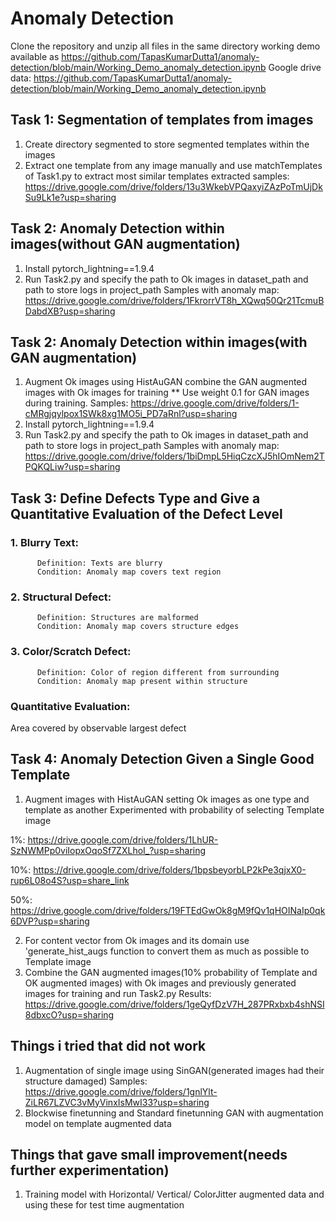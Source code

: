 # Anomaly Detection
Clone the repository and unzip all files in the same directory
working demo available as https://github.com/TapasKumarDutta1/anomaly-detection/blob/main/Working_Demo_anomaly_detection.ipynb
Google drive data: https://github.com/TapasKumarDutta1/anomaly-detection/blob/main/Working_Demo_anomaly_detection.ipynb

## Task 1: Segmentation of templates from images

  1. Create directory segmented to store segmented templates within the images
  2. Extract one template from any image manually and use matchTemplates of Task1.py to extract most similar templates
  extracted samples: https://drive.google.com/drive/folders/13u3WkebVPQaxyiZAzPoTmUjDkSu9Lk1e?usp=sharing

## Task 2: Anomaly Detection within images(without GAN augmentation)

  1. Install pytorch_lightning==1.9.4
  2. Run Task2.py and specify the path to Ok images in dataset_path and path to store logs in project_path
  Samples with anomaly map: https://drive.google.com/drive/folders/1FkrorrVT8h_XQwq50Qr21TcmuBDabdXB?usp=sharing


## Task 2: Anomaly Detection within images(with GAN augmentation)

  1. Augment Ok images using HistAuGAN combine the GAN augmented images with Ok images for training
  ** Use weight 0.1 for GAN images during training. Samples: https://drive.google.com/drive/folders/1-cMRgjqylpox1SWk8xg1MO5i_PD7aRnl?usp=sharing
  3. Install pytorch_lightning==1.9.4
  4. Run Task2.py and specify the path to Ok images in dataset_path and path to store logs in project_path
  Samples with anomaly map: https://drive.google.com/drive/folders/1biDmpL5HiqCzcXJ5hIOmNem2TPQKQLiw?usp=sharing

## Task 3: Define Defects Type and Give a Quantitative Evaluation of the Defect Level

  ### 1. Blurry Text:
          Definition: Texts are blurry
          Condition: Anomaly map covers text region
  ### 2. Structural Defect:
          Definition: Structures are malformed
          Condition: Anomaly map covers structure edges
  ### 3. Color/Scratch Defect:
          Definition: Color of region different from surrounding
          Condition: Anomaly map present within structure 
  
  ### Quantitative Evaluation: 
  
  Area covered by observable largest defect 
          
## Task 4: Anomaly Detection Given a Single Good Template

   1. Augment images with HistAuGAN setting Ok images as one type and template as another 
   Experimented with probability of selecting Template image
   
   1%: https://drive.google.com/drive/folders/1LhUR-SzNWMPp0viIopxOqoSf7ZXLhoI_?usp=sharing
   
   10%: https://drive.google.com/drive/folders/1bpsbeyorbLP2kPe3qjxX0-rup6L08o4S?usp=share_link
   
   50%: https://drive.google.com/drive/folders/19FTEdGwOk8gM9fQv1qHOINaIp0qk6DVP?usp=sharing
   
   2. For content vector from Ok images and its domain use 'generate_hist_augs function to convert them as much as possible to Template image
   3. Combine the GAN augmented images(10% probability of Template and OK augmented images) with Ok images and previously generated images for training and run Task2.py
   Results: https://drive.google.com/drive/folders/1geQyfDzV7H_287PRxbxb4shNSI8dbxcO?usp=sharing
          
## Things i tried that did not work

  1. Augmentation of single image using SinGAN(generated images had their structure damaged) Samples: https://drive.google.com/drive/folders/1gnlYlt-ZiLR67LZVC3vMyVinxIsMwI33?usp=sharing
  2. Blockwise finetunning and Standard finetunning GAN with augmentation model on template augmented data 
  
## Things that gave small improvement(needs further experimentation)

  1. Training model with Horizontal/ Vertical/ ColorJitter augmented data and using these for test time augmentation
